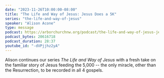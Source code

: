 ```yaml
---
date: "2023-11-26T10:00:00-08:00"
title: "The Life and Way of Jesus: Jesus Does a 5K"
series: "the-life-and-way-of-jesus"
speaker: "Alison Acone"
type: message
podcast: https://arborchurchnw.org/podcast/the-life-and-way-of-jesus-jesus-does-a-5k.mp3
podcast_bytes: 20616718
podcast_duration: 28:37
youtube_id: "-dVPjjhz2yA"
---
```


Alison continues our series *The Life and Way of Jesus* with a fresh take on the familiar story of Jesus feeding the 5,000 -- the only miracle, other than the Resurrection, to be recorded in all 4 gospels. 
